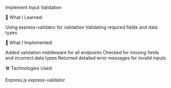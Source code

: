 
Implement Input Validation

📖 What I Learned:

Using express-validator for validation
Validating required fields and data types

🔨 What I Implemented:

Added validation middleware for all endpoints
Checked for missing fields and incorrect data types
Returned detailed error messages for invalid inputs

🛠 Technologies Used:

Express.js
express-validator

